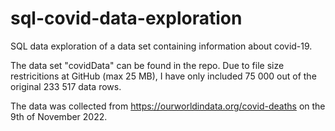 # sql-covid-data-exploration
SQL data exploration of a data set containing information about covid-19.

The data set "covidData" can be found in the repo. Due to file size restricitions at GitHub (max 25 MB), I have only included 75 000 out of the original 233 517 data rows. 

The data was collected from https://ourworldindata.org/covid-deaths on the 9th of November 2022.
